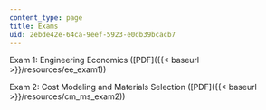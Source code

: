 ```yaml
---
content_type: page
title: Exams
uid: 2ebde42e-64ca-9eef-5923-e0db39bcacb7
---
```


Exam 1: Engineering Economics ([PDF]({{< baseurl >}}/resources/ee_exam1))

Exam 2: Cost Modeling and Materials Selection ([PDF]({{< baseurl >}}/resources/cm_ms_exam2))